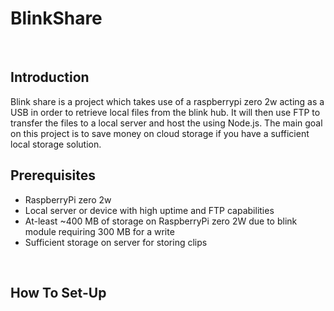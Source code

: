 <h1>BlinkShare</h1>
<br>
<h2>Introduction</h2>
Blink share is a project which takes use of a raspberrypi zero 2w acting as a USB in order to retrieve local files
from the blink hub. It will then use FTP to transfer the files to a local server and host the using Node.js. The main goal on this project is to save money on cloud storage if you have a sufficient local storage solution.
<br>
<h2>Prerequisites</h2>

* RaspberryPi zero 2w
* Local server or device with high uptime and FTP capabilities
* At-least ~400 MB of storage on RaspberryPi zero 2W due to blink module requiring 300 MB for a write
* Sufficient storage on server for storing clips
<br>
<h2>How To Set-Up</h2>
